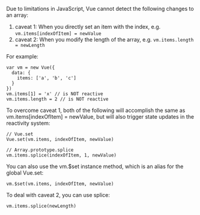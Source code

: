 Due to limitations in JavaScript, Vue cannot detect the following changes to an array:

1. caveat 1: When you directly set an item with the index, e.g. `vm.items[indexOfItem] = newValue`
2. caveat 2: When you modify the length of the array, e.g. `vm.items.length = newLength`

For example:

```
var vm = new Vue({
  data: {
    items: ['a', 'b', 'c']
  }
})
vm.items[1] = 'x' // is NOT reactive
vm.items.length = 2 // is NOT reactive
```

To overcome caveat 1, both of the following will accomplish the same as vm.items[indexOfItem] = newValue, but will also trigger state updates in the reactivity system:

```
// Vue.set
Vue.set(vm.items, indexOfItem, newValue)
```

```
// Array.prototype.splice
vm.items.splice(indexOfItem, 1, newValue)
```

You can also use the vm.$set instance method, which is an alias for the global Vue.set:

```
vm.$set(vm.items, indexOfItem, newValue)
```

To deal with caveat 2, you can use splice:

```
vm.items.splice(newLength)
```